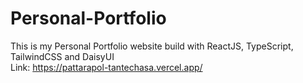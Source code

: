 # Personal-Portfolio

This is my Personal Portfolio website build with ReactJS, TypeScript, TailwindCSS and DaisyUI
<br>
Link: https://pattarapol-tantechasa.vercel.app/
